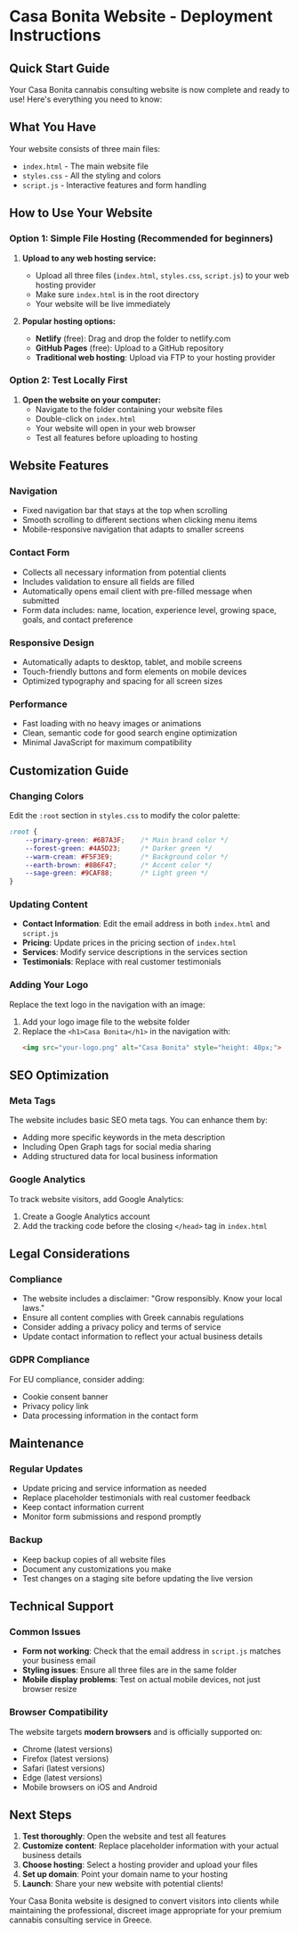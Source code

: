 # Casa Bonita Website - Deployment Instructions

## Quick Start Guide

Your Casa Bonita cannabis consulting website is now complete and ready to use! Here's everything you need to know:

## What You Have

Your website consists of three main files:
- `index.html` - The main website file
- `styles.css` - All the styling and colors
- `script.js` - Interactive features and form handling

## How to Use Your Website

### Option 1: Simple File Hosting (Recommended for beginners)

1. **Upload to any web hosting service:**
   - Upload all three files (`index.html`, `styles.css`, `script.js`) to your web hosting provider
   - Make sure `index.html` is in the root directory
   - Your website will be live immediately

2. **Popular hosting options:**
   - **Netlify** (free): Drag and drop the folder to netlify.com
   - **GitHub Pages** (free): Upload to a GitHub repository
   - **Traditional web hosting**: Upload via FTP to your hosting provider

### Option 2: Test Locally First

1. **Open the website on your computer:**
   - Navigate to the folder containing your website files
   - Double-click on `index.html`
   - Your website will open in your web browser
   - Test all features before uploading to hosting

## Website Features

### Navigation
- Fixed navigation bar that stays at the top when scrolling
- Smooth scrolling to different sections when clicking menu items
- Mobile-responsive navigation that adapts to smaller screens

### Contact Form
- Collects all necessary information from potential clients
- Includes validation to ensure all fields are filled
- Automatically opens email client with pre-filled message when submitted
- Form data includes: name, location, experience level, growing space, goals, and contact preference

### Responsive Design
- Automatically adapts to desktop, tablet, and mobile screens
- Touch-friendly buttons and form elements on mobile devices
- Optimized typography and spacing for all screen sizes

### Performance
- Fast loading with no heavy images or animations
- Clean, semantic code for good search engine optimization
- Minimal JavaScript for maximum compatibility

## Customization Guide

### Changing Colors
Edit the `:root` section in `styles.css` to modify the color palette:
```css
:root {
    --primary-green: #6B7A3F;    /* Main brand color */
    --forest-green: #4A5D23;     /* Darker green */
    --warm-cream: #F5F3E9;       /* Background color */
    --earth-brown: #8B6F47;      /* Accent color */
    --sage-green: #9CAF88;       /* Light green */
}
```

### Updating Content
- **Contact Information**: Edit the email address in both `index.html` and `script.js`
- **Pricing**: Update prices in the pricing section of `index.html`
- **Services**: Modify service descriptions in the services section
- **Testimonials**: Replace with real customer testimonials

### Adding Your Logo
Replace the text logo in the navigation with an image:
1. Add your logo image file to the website folder
2. Replace the `<h1>Casa Bonita</h1>` in the navigation with:
   ```html
   <img src="your-logo.png" alt="Casa Bonita" style="height: 40px;">
   ```

## SEO Optimization

### Meta Tags
The website includes basic SEO meta tags. You can enhance them by:
- Adding more specific keywords in the meta description
- Including Open Graph tags for social media sharing
- Adding structured data for local business information

### Google Analytics
To track website visitors, add Google Analytics:
1. Create a Google Analytics account
2. Add the tracking code before the closing `</head>` tag in `index.html`

## Legal Considerations

### Compliance
- The website includes a disclaimer: "Grow responsibly. Know your local laws."
- Ensure all content complies with Greek cannabis regulations
- Consider adding a privacy policy and terms of service
- Update contact information to reflect your actual business details

### GDPR Compliance
For EU compliance, consider adding:
- Cookie consent banner
- Privacy policy link
- Data processing information in the contact form

## Maintenance

### Regular Updates
- Update pricing and service information as needed
- Replace placeholder testimonials with real customer feedback
- Keep contact information current
- Monitor form submissions and respond promptly

### Backup
- Keep backup copies of all website files
- Document any customizations you make
- Test changes on a staging site before updating the live version

## Technical Support

### Common Issues
- **Form not working**: Check that the email address in `script.js` matches your business email
- **Styling issues**: Ensure all three files are in the same folder
- **Mobile display problems**: Test on actual mobile devices, not just browser resize

### Browser Compatibility
The website targets **modern browsers** and is officially supported on:
- Chrome (latest versions)
- Firefox (latest versions)
- Safari (latest versions)
- Edge (latest versions)
- Mobile browsers on iOS and Android

## Next Steps

1. **Test thoroughly**: Open the website and test all features
2. **Customize content**: Replace placeholder information with your actual business details
3. **Choose hosting**: Select a hosting provider and upload your files
4. **Set up domain**: Point your domain name to your hosting
5. **Launch**: Share your new website with potential clients!

Your Casa Bonita website is designed to convert visitors into clients while maintaining the professional, discreet image appropriate for your premium cannabis consulting service in Greece.

